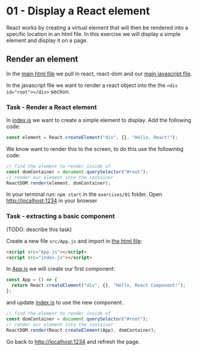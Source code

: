 # 01 - Display a React element

React works by creating a virtual element that will then be rendered into a specific location in an html file. In this exercise we will display a simple element and display it on a page.

## Render an element

In the [main html file](./src/index.html) we pull in react, react-dom and our [main javascript file](./src/index.js).

In the javascript file we want to render a react object into the the `<div id="root"></div>` section.

### Task - Render a React element

In [index.js](./src/index.js) we want to create a simple element to display. Add the following code:

```js
const element = React.createElement("div", {}, "Hello, React!");
```

We know want to render this to the screen, to do this use the followinbg code:

```js
// find the element to render inside of
const domContainer = document.querySelector("#root");
// render our element into the container
ReactDOM.render(element, domContainer);
```

In your terminal run: `npm start` in the `exercises/01` folder.
Open [http://localhost:1234](http://localhost:1234) in your browser

### Task - extracting a basic component

(TODO: describe this task)

Create a new file `src/App.js` and import in [the html file](./src/index.html):

```html
<script src="App.js"></script>
<script src="index.js"></script>
```

In [App.js](./src/App.js) we will create our first component:

```js
const App = () => {
  return React.createElement("div", {}, "Hello, React Component!");
};
```

and update [index.js](./src/index.js) to use the new component.

```js
// find the element to render inside of
const domContainer = document.querySelector("#root");
// render our element into the container
ReactDOM.render(React.createElement(App), domContainer);
```

Go back to [http://localhost:1234](http://localhost:1234) and refresh the page.
